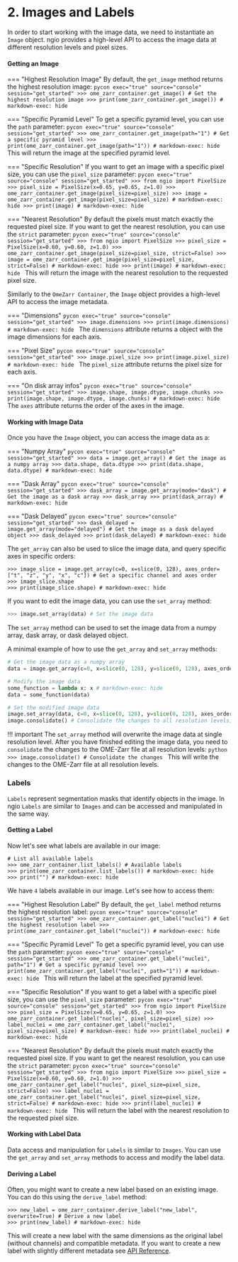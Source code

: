 # 2. Images and Labels

In order to start working with the image data, we need to instantiate an `Image` object.
ngio provides a high-level API to access the image data at different resolution levels and pixel sizes.

#### Getting an Image

=== "Highest Resolution Image"
    By default, the `get_image` method returns the highest resolution image:
    ```pycon exec="true" source="console" session="get_started"
    >>> ome_zarr_container.get_image() # Get the highest resolution image
    >>> print(ome_zarr_container.get_image()) # markdown-exec: hide
    ```

=== "Specific Pyramid Level"
    To get a specific pyramid level, you can use the `path` parameter:
    ```pycon exec="true" source="console" session="get_started"
    >>> ome_zarr_container.get_image(path="1") # Get a specific pyramid level
    >>> print(ome_zarr_container.get_image(path="1")) # markdown-exec: hide
    ```
    This will return the image at the specified pyramid level.

=== "Specific Resolution"
    If you want to get an image with a specific pixel size, you can use the `pixel_size` parameter:
    ```pycon exec="true" source="console" session="get_started"
    >>> from ngio import PixelSize
    >>> pixel_size = PixelSize(x=0.65, y=0.65, z=1.0)
    >>> ome_zarr_container.get_image(pixel_size=pixel_size)
    >>> image = ome_zarr_container.get_image(pixel_size=pixel_size) # markdown-exec: hide
    >>> print(image) # markdown-exec: hide
    ```

=== "Nearest Resolution"
    By default the pixels must match exactly the requested pixel size. If you want to get the nearest resolution, you can use the `strict` parameter:
    ```pycon exec="true" source="console" session="get_started"
    >>> from ngio import PixelSize
    >>> pixel_size = PixelSize(x=0.60, y=0.60, z=1.0)
    >>> ome_zarr_container.get_image(pixel_size=pixel_size, strict=False)
    >>> image = ome_zarr_container.get_image(pixel_size=pixel_size, strict=False) # markdown-exec: hide
    >>> print(image) # markdown-exec: hide
    ```
    This will return the image with the nearest resolution to the requested pixel size.

Similarly to the `OmeZarr Container`, the `Image` object provides a high-level API to access the image metadata.

=== "Dimensions"
    ```pycon exec="true" source="console" session="get_started"
    >>> image.dimensions
    >>> print(image.dimensions) # markdown-exec: hide
    ```
    The `dimensions` attribute returns a object with the image dimensions for each axis.

=== "Pixel Size"
    ```pycon exec="true" source="console" session="get_started"
    >>> image.pixel_size
    >>> print(image.pixel_size) # markdown-exec: hide
    ```
    The `pixel_size` attribute returns the pixel size for each axis.

=== "On disk array infos"
    ```pycon exec="true" source="console" session="get_started"
    >>> image.shape, image.dtype, image.chunks
    >>> print(image.shape, image.dtype, image.chunks) # markdown-exec: hide
    ```
    The `axes` attribute returns the order of the axes in the image.

#### Working with Image Data

Once you have the `Image` object, you can access the image data as a:

=== "Numpy Array"
    ```pycon exec="true" source="console" session="get_started"
    >>> data = image.get_array() # Get the image as a numpy array
    >>> data.shape, data.dtype
    >>> print(data.shape, data.dtype) # markdown-exec: hide
    ```

=== "Dask Array"
    ```pycon exec="true" source="console" session="get_started"
    >>> dask_array = image.get_array(mode="dask") # Get the image as a dask array
    >>> dask_array
    >>> print(dask_array) # markdown-exec: hide
    ```

=== "Dask Delayed"
    ```pycon exec="true" source="console" session="get_started"
    >>> dask_delayed = image.get_array(mode="delayed") # Get the image as a dask delayed object
    >>> dask_delayed
    >>> print(dask_delayed) # markdown-exec: hide
    ```

The `get_array` can also be used to slice the image data, and query specific axes in specific orders:

```pycon exec="true" source="console" session="get_started"
>>> image_slice = image.get_array(c=0, x=slice(0, 128), axes_order=["t", "z", "y", "x", "c"]) # Get a specific channel and axes order
>>> image_slice.shape
>>> print(image_slice.shape) # markdown-exec: hide
```

If you want to edit the image data, you can use the `set_array` method:

```python
>>> image.set_array(data) # Set the image data
```

The `set_array` method can be used to set the image data from a numpy array, dask array, or dask delayed object.

A minimal example of how to use the `get_array` and `set_array` methods:

```python exec="true" source="material-block" session="get_started"
# Get the image data as a numpy array
data = image.get_array(c=0, x=slice(0, 128), y=slice(0, 128), axes_order=["z", "y", "x", "c"])

# Modify the image data
some_function = lambda x: x # markdown-exec: hide
data = some_function(data)

# Set the modified image data
image.set_array(data, c=0, x=slice(0, 128), y=slice(0, 128), axes_order=["z", "y", "x", "c"])
image.consolidate() # Consolidate the changes to all resolution levels, see below for more details
```

!!! important
    The `set_array` method will overwrite the image data at single resolution level. After you have finished editing the image data, you need to `consolidate` the changes to the OME-Zarr file at all resolution levels:
    ```python
    >>> image.consolidate() # Consolidate the changes
    ```
    This will write the changes to the OME-Zarr file at all resolution levels.

### Labels

`Labels` represent segmentation masks that identify objects in the image. In ngio `Labels` are similar to `Images` and can
be accessed and manipulated in the same way.

#### Getting a Label

Now let's see what labels are available in our image:

```pycon exec="true" source="console" session="get_started"
# List all available labels
>>> ome_zarr_container.list_labels() # Available labels
>>> print(ome_zarr_container.list_labels()) # markdown-exec: hide
>>> print("") # markdown-exec: hide
```

We have `4` labels available in our image. Let's see how to access them:

=== "Highest Resolution Label"
    By default, the `get_label` method returns the highest resolution label:
    ```pycon exec="true" source="console" session="get_started"
    >>> ome_zarr_container.get_label("nuclei") # Get the highest resolution label
    >>> print(ome_zarr_container.get_label("nuclei")) # markdown-exec: hide
    ```

=== "Specific Pyramid Level"
    To get a specific pyramid level, you can use the `path` parameter:
    ```pycon exec="true" source="console" session="get_started"
    >>> ome_zarr_container.get_label("nuclei", path="1") # Get a specific pyramid level
    >>> print(ome_zarr_container.get_label("nuclei", path="1")) # markdown-exec: hide
    ```
    This will return the label at the specified pyramid level.

=== "Specific Resolution"
    If you want to get a label with a specific pixel size, you can use the `pixel_size` parameter:
    ```pycon exec="true" source="console" session="get_started"
    >>> from ngio import PixelSize
    >>> pixel_size = PixelSize(x=0.65, y=0.65, z=1.0)
    >>> ome_zarr_container.get_label("nuclei", pixel_size=pixel_size)
    >>> label_nuclei = ome_zarr_container.get_label("nuclei", pixel_size=pixel_size) # markdown-exec: hide
    >>> print(label_nuclei) # markdown-exec: hide
    ```

=== "Nearest Resolution"
    By default the pixels must match exactly the requested pixel size. If you want to get the nearest resolution, you can use the `strict` parameter:
    ```pycon exec="true" source="console" session="get_started"
    >>> from ngio import PixelSize
    >>> pixel_size = PixelSize(x=0.60, y=0.60, z=1.0)
    >>> ome_zarr_container.get_label("nuclei", pixel_size=pixel_size, strict=False)
    >>> label_nuclei = ome_zarr_container.get_label("nuclei", pixel_size=pixel_size, strict=False) # markdown-exec: hide
    >>> print(label_nuclei) # markdown-exec: hide
    ```
    This will return the label with the nearest resolution to the requested pixel size.

#### Working with Label Data

Data access and manipulation for `Labels` is similar to `Images`. You can use the `get_array` and `set_array` methods to access and modify the label data.

#### Deriving a Label

Often, you might want to create a new label based on an existing image. You can do this using the `derive_label` method:

```pycon exec="true" source="console" session="get_started"
>>> new_label = ome_zarr_container.derive_label("new_label", overwrite=True) # Derive a new label
>>> print(new_label) # markdown-exec: hide
```

This will create a new label with the same dimensions as the original label (without channels) and compatible metadata.
If you want to create a new label with slightly different metadata see [API Reference](https://fractal-analytics-platform.github.io/ngio/api/).
